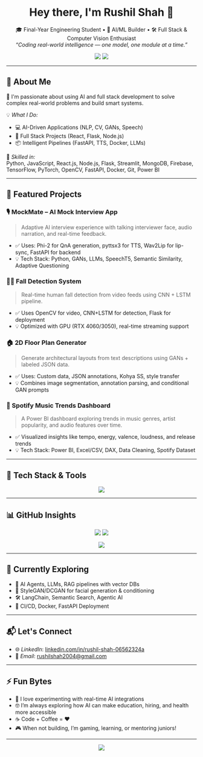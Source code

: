 <h1 align="center">Hey there, I'm Rushil Shah 🚀</h1>

<p align="center">
  🎓 Final-Year Engineering Student • 🤖 AI/ML Builder • 🛠️ Full Stack & Computer Vision Enthusiast <br>
  <i>“Coding real-world intelligence — one model, one module at a time.”</i>
</p>

<p align="center">
  <a href="https://www.linkedin.com/in/rushil-shah-06562324a/" target="_blank"><img src="https://img.shields.io/badge/LinkedIn-Rushil%20Shah-%230077B5?style=for-the-badge&logo=linkedin&logoColor=white" /></a>
  <a href="mailto:rushilshah2004@gmail.com"><img src="https://img.shields.io/badge/Gmail-Contact-%23D14836?style=for-the-badge&logo=gmail&logoColor=white" /></a>
</p>

---

## 🧠 About Me

🎯 I'm passionate about using AI and full stack development to solve complex real-world problems and build smart systems.

💡 *What I Do:*
- 💻 AI-Driven Applications (NLP, CV, GANs, Speech)
- 🔧 Full Stack Projects (React, Flask, Node.js)
- 📦 Intelligent Pipelines (FastAPI, TTS, Docker, LLMs)

💼 *Skilled in:*  
Python, JavaScript, React.js, Node.js, Flask, Streamlit, MongoDB, Firebase, TensorFlow, PyTorch, OpenCV, FastAPI, Docker, Git, Power BI

---

## 🚀 Featured Projects

### 🎙️ MockMate – AI Mock Interview App
> Adaptive AI interview experience with talking interviewer face, audio narration, and real-time feedback.
- ✅ Uses: Phi-2 for QnA generation, pyttsx3 for TTS, Wav2Lip for lip-sync, FastAPI for backend
- 💡 Tech Stack: Python, GANs, LLMs, SpeechT5, Semantic Similarity, Adaptive Questioning

### 🧍‍♂️ Fall Detection System
> Real-time human fall detection from video feeds using CNN + LSTM pipeline.
- ✅ Uses OpenCV for video, CNN+LSTM for detection, Flask for deployment
- 💡 Optimized with GPU (RTX 4060/3050), real-time streaming support

### 🏠 2D Floor Plan Generator
> Generate architectural layouts from text descriptions using GANs + labeled JSON data.
- ✅ Uses: Custom data, JSON annotations, Kohya SS, style transfer
- 💡 Combines image segmentation, annotation parsing, and conditional GAN prompts

### 🎵 Spotify Music Trends Dashboard
> A Power BI dashboard exploring trends in music genres, artist popularity, and audio features over time.
- ✅ Visualized insights like tempo, energy, valence, loudness, and release trends
- 💡 Tech Stack: Power BI, Excel/CSV, DAX, Data Cleaning, Spotify Dataset

---

## 🧰 Tech Stack & Tools

<p align="center">
  <img src="https://skillicons.dev/icons?i=python,js,react,nodejs,flask,fastapi,java,cpp,pytorch,tensorflow,mongodb,mysql,docker,git,github,vscode,opencv,firebase,postman,powerbi" />
</p>

---

## 📊 GitHub Insights

<p align="center">
  <img src="https://github-readme-stats.vercel.app/api?username=rushil23448&show_icons=true&theme=tokyonight&hide_border=true" />
  <img src="https://github-readme-stats.vercel.app/api/top-langs/?username=rushil23448&layout=compact&theme=tokyonight&hide_border=true" />
</p>

<p align="center">
  <img src="https://streak-stats.demolab.com?user=rushil23448&theme=tokyonight&hide_border=true" />
</p>

---

## 🌱 Currently Exploring

- 🧠 AI Agents, LLMs, RAG pipelines with vector DBs
- 🎨 StyleGAN/DCGAN for facial generation & conditioning
- 🛠️ LangChain, Semantic Search, Agentic AI
- 🔄 CI/CD, Docker, FastAPI Deployment

---

## 📬 Let's Connect

- 🌐 *LinkedIn*: [linkedin.com/in/rushil-shah-06562324a](https://www.linkedin.com/in/rushil-shah-06562324a)
- 📧 *Email*: [rushilshah2004@gmail.com](mailto:rushilshah2004@gmail.com)

---

## ⚡ Fun Bytes

- 🧪 I love experimenting with real-time AI integrations
- 🤓 I’m always exploring how AI can make education, hiring, and health more accessible
- ☕ Code + Coffee = ❤️
- 🎮 When not building, I’m gaming, learning, or mentoring juniors!

---

<p align="center">
  <img src="https://visitor-badge.laobi.icu/badge?page_id=rushil23448.rushil23448" />
</p>
